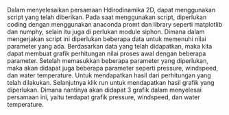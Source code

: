 Dalam menyelesaikan persamaan Hdirodinamika 2D, dapat menggunakan script yang telah diberikan. Pada saat menggunakan script, diperlukan coding dengan menggunakan anaconda promt dan library seperti matplotlib dan numphy, selain itu juga di perlukan module siphon. Dimana dalam mengerjakan script ini diperlukan beberapa data untuk memenuhi nilai parameter yang ada. Berdasarkan data yang telah didapatkan, maka kita dapat membuat grafik perhitungan nilai proses awal dengan beberapa parameter. Setelah memasukkan beberapa parameter yang diperlukan, maka akan didapat juga beberapa parameter seperti pressure, windspeed, dan water temperature. Untuk mendapatkan hasil dari perhitungan yang telah dilakukan. Selanjutnya klik run untuk mendapatkan hasil grafik yang diperlukan. Dimana nantinya akan didapat 3 grafik dalam menyelesai persamaan ini, yaitu terdapat grafik  pressure, windspeed, dan water temperature.
